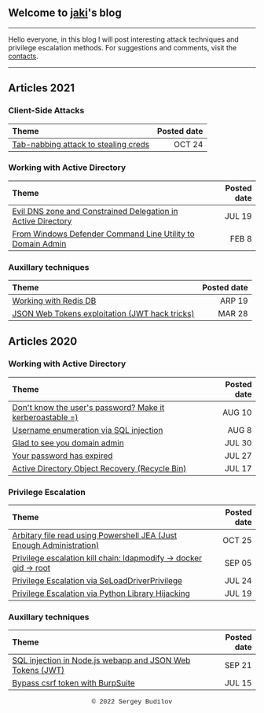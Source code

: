 ## Welcome to [jaki](about.md)'s blog
---

Hello everyone, in this blog I will post interesting attack techniques and privilege escalation methods. For suggestions and comments, visit the [contacts](about.md).

---
## Articles 2021


### Client-Side Attacks

| Theme      | Posted date    |
| :------ | ------:|
| [Tab-nabbing attack to stealing creds](tabnabbing.md) | OCT 24 |

### Working with Active Directory

| Theme      | Posted date    |
| :------ | ------:|
| [Evil DNS zone and Constrained Delegation in Active Directory](evil_dns.md) | JUL 19 |
| [From Windows Defender Command Line Utility to Domain Admin](ad_tricks.md)| FEB 8 |

### Auxillary techniques

| Theme      | Posted date    |
| :------ | ------:|
| [Working with Redis DB](redis.md) | ARP 19 |
| [JSON Web Tokens exploitation (JWT hack tricks)](jwt.md) | MAR 28 |

## Articles 2020

### Working with Active Directory

| Theme      | Posted date    |
| :------ | ------:|
| [Don't know the user's password? Make it kerberoastable =)](generic_write.md)| AUG 10 |
| [Username enumeration via SQL injection](username_enum-from-sqli.md) | AUG 8 |
| [Glad to see you domain admin](sebackup_and_serestore.md) | JUL 30 |
| [Your password has expired](domain-user-password.md) | JUL 27 |
| [Active Directory Object Recovery (Recycle Bin)](ad-recycle-bin.md) | JUL 17 |

### Privilege Escalation

| Theme      | Posted date    |
| :------ | ------:|
| [Arbitary file read using Powershell JEA (Just Enough Administration)](jea.md) | OCT 25 |
| [Privilege escalation kill chain: ldapmodify -> docker gid -> root](ldapmodify.md) | SEP 05 |
| [Privilege Escalation via SeLoadDriverPrivilege](seload-driverprivilege.md) | JUL 24 |
| [Privilege Escalation via Python Library Hijacking](python_lib_hijacking.md) | JUL 19 |

### Auxillary techniques

| Theme      | Posted date    |
| :------ | ------:|
| [SQL injection in Node.js webapp and JSON Web Tokens (JWT)](RS_HS256.md) | SEP 21 |
| [Bypass csrf token with BurpSuite](csfr-bypass-burpsuite.md) | JUL 15 |



<style type="text/css">
 .block1 { 
  font-family: Lucida Console, Courier, monospace;
  font-size: small;
  text-align: center;
   } 
</style>
<div class="block1">&copy; 2022 Sergey Budilov</div>
